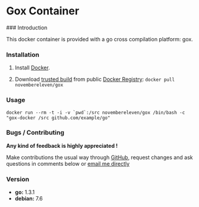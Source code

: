 # Gox Container

### Introduction

This docker container is provided with a go cross compilation platform: gox.

### Installation

1. Install [Docker](https://www.docker.io/).

2. Download [trusted build](https://index.docker.io/u/novembereleven/gox/) from public [Docker Registry](https://index.docker.io/): `docker pull novembereleven/gox`

### Usage

```
docker run --rm -t -i -v `pwd`:/src novembereleven/gox /bin/bash -c "gox-docker /src github.com/example/go"
```

### Bugs / Contributing

**Any kind of feedback is highly appreciated !**

Make contributions the usual way through [GitHub](https://github.com/november-eleven/docker.io), request changes and ask questions in comments below or [email me directly](https://github.com/november-eleven/)

### Version
* **go:** 1.3.1
* **debian:** 7.6
